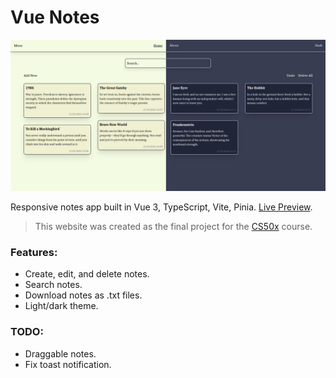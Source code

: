 # Vue Notes

![Screenshot](screenshot.png)

Responsive notes app built in Vue 3, TypeScript, Vite, Pinia. [Live Preview](https://vue-verse.web.app).

> This website was created as the final project for the [CS50x](https://https://cs50.harvard.edu/x/2024/) course.

### Features:
- Create, edit, and delete notes.
- Search notes.
- Download notes as .txt files.
- Light/dark theme.

### TODO:
- Draggable notes.
- Fix toast notification.
